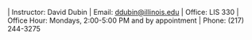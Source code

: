 | Instructor: David Dubin
| Email: ddubin@illinois.edu
| Office: LIS 330
| Office Hour: Mondays, 2:00-5:00 PM and by appointment
| Phone: (217) 244-3275

